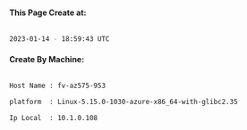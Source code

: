 
   
#### This Page Create at:

```bash

2023-01-14 - 18:59:43 UTC

```

#### Create By Machine:

```bash

Host Name : fv-az575-953

platform  : Linux-5.15.0-1030-azure-x86_64-with-glibc2.35

Ip Local  : 10.1.0.108

```

